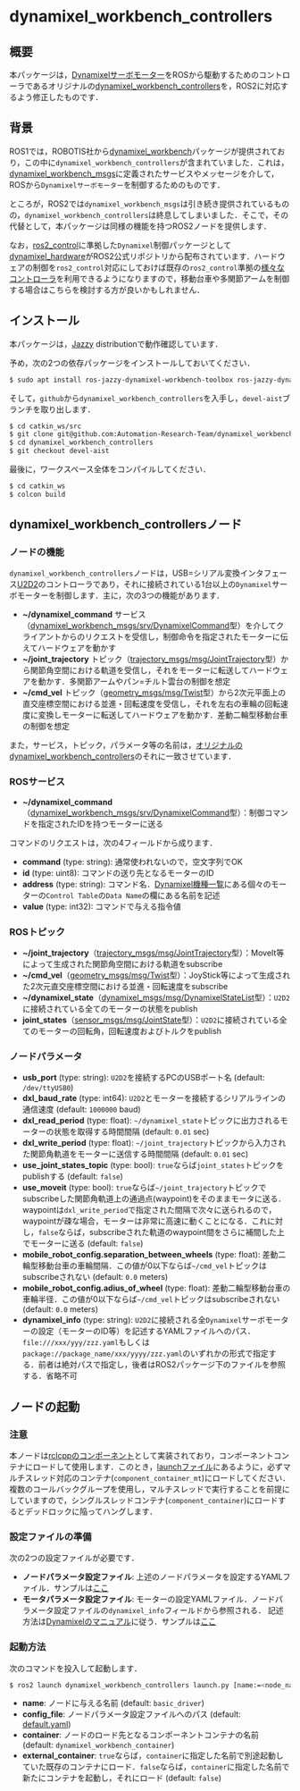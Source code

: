 dynamixel_workbench_controllers
==================================================

## 概要
本パッケージは，[Dynamixelサーボモーター](https://www.dynamixel.com/index.php)をROSから駆動するためのコントローラであるオリジナルの[dynamixel_workbench_controllers](https://wiki.ros.org/dynamixel_workbench_controllers)を，ROS2に対応するよう修正したものです．

## 背景
ROS1では，ROBOTIS社から[dynamixel_workbench](https://github.com/ROBOTIS-GIT/dynamixel-workbench/tree/noetic-devel)パッケージが提供されており，この中に`dynamixel_workbench_controllers`が含まれていました．これは，[dynamixel_workbench_msgs](https://github.com/ROBOTIS-GIT/dynamixel-workbench-msgs)に定義されたサービスやメッセージを介して，ROSから`Dynamixelサーボモーター`を制御するためのものです．

ところが，ROS2では`dynamixel_workbench_msgs`は引き続き提供されているものの，`dynamixel_workbench_controllers`は終息してしまいました．そこで，その代替として，本パッケージは同様の機能を持つROS2ノードを提供します．

なお，[ros2_control](https://control.ros.org/jazzy/doc/ros2_control/doc/index.html)に準拠した`Dynamixel`制御パッケージとして[dynamixel_hardware](https://index.ros.org/p/dynamixel_hardware/)がROS2公式リポジトリから配布されています．ハードウェアの制御を`ros2_control`対応にしておけば既存の`ros2_control`準拠の[様々なコントローラ](https://control.ros.org/rolling/doc/ros2_controllers/doc/controllers_index.html)を利用できるようになりますので，移動台車や多関節アームを制御する場合はこちらを検討する方が良いかもしれません．

## インストール
本パッケージは，[Jazzy](https://docs.ros.org/en/jazzy/index.html) distributionで動作確認しています．

予め，次の2つの依存パッケージをインストールしておいてください．
```bash
$ sudo apt install ros-jazzy-dynamixel-workbench-toolbox ros-jazzy-dynamixel-workbench-msgs
```
そして，`github`から`dynamixel_workbench_controllers`を入手し，`devel-aist`ブランチを取り出します．
```bash
$ cd catkin_ws/src
$ git clone git@github.com:Automation-Research-Team/dynamixel_workbench_controllers.git
$ cd dynamixel_workbench_controllers
$ git checkout devel-aist
```
最後に，ワークスペース全体をコンパイルしてください．
```bash
$ cd catkin_ws
$ colcon build
```

## dynamixel_workbench_controllersノード
### ノードの機能
`dynamixel_workbench_controllers`ノードは，USB=シリアル変換インタフェース[U2D2](https://emanual.robotis.com/docs/en/parts/interface/u2d2/)のコントローラであり，それに接続されている1台以上の`Dynamixel`サーボモーターを制御します．主に，次の3つの機能があります．
- **~/dynamixel_command** サービス（[dynamixel_workbench_msgs/srv/DynamixelCommand](http://docs.ros.org/en/noetic/api/dynamixel_workbench_msgs/html/srv/DynamixelCommand.html)型）を介してクライアントからのリクエストを受信し，制御命令を指定されたモーターに伝えてハードウェアを動かす
- **~/joint_trajectory** トピック（[trajectory_msgs/msg/JointTrajectory](http://docs.ros.org/en/jazzy/p/trajectory_msgs/msg/JointTrajectory.html)型）から関節角空間における軌道を受信し，それをモーターに転送してハードウェアを動かす．多関節アームやパン=チルト雲台の制御を想定
- **~/cmd_vel** トピック（[geometry_msgs/msg/Twist](https://docs.ros2.org/latest/api/geometry_msgs/msg/Twist.html)型）から2次元平面上の直交座標空間における並進・回転速度を受信し，それを左右の車輪の回転速度に変換しモーターに転送してハードウェアを動かす．差動二輪型移動台車の制御を想定

また，サービス，トピック，パラメータ等の名前は，[オリジナルのdynamixel_workbench_controllers](https://wiki.ros.org/dynamixel_workbench_controllers)のそれに一致させています．

### ROSサービス
- **~/dynamixel_command**（[dynamixel_workbench_msgs/srv/DynamixelCommand](http://docs.ros.org/en/noetic/api/dynamixel_workbench_msgs/html/srv/DynamixelCommand.html)型）：制御コマンドを指定されたIDを持つモーターに送る

コマンドのリクエストは，次の4フィールドから成ります．
- **command** (type: string): 通常使われないので，空文字列でOK
- **id** (type: uint8): コマンドの送り先となるモーターのID
- **address** (type: string): コマンド名．[Dynamixel機種一覧](https://emanual.robotis.com/docs/en/software/dynamixel/dynamixel_workbench/#supported-dynamixel)にある個々のモーターの`Control Table`の`Data Name`の欄にある名前を記述
- **value** (type: int32): コマンドで与える指令値

### ROSトピック
- **~/joint_trajectory**（[trajectory_msgs/msg/JointTrajectory](http://docs.ros.org/en/jazzy/p/trajectory_msgs/msg/JointTrajectory.html)型）：MoveIt等によって生成された関節角空間における軌道をsubscribe
- **~/cmd_vel**（[geometry_msgs/msg/Twist](https://docs.ros2.org/latest/api/geometry_msgs/msg/Twist.html)型）：JoyStick等によって生成された2次元直交座標空間における並進・回転速度をsubscribe
- **~/dynamixel_state**（[dynamixel_msgs/msg/DynamixelStateList](http://docs.ros.org/en/noetic/api/dynamixel_workbench_msgs/html/msg/DynamixelStateList.html)型）：`U2D2`に接続されている全てのモーターの状態をpublish
- **joint_states**（[sensor_msgs/msg/JointState](https://docs.ros2.org/latest/api/sensor_msgs/msg/JointState.html)型）：`U2D2`に接続されている全てのモーターの回転角，回転速度およびトルクをpublish

### ノードパラメータ
- **usb_port** (type: string): `U2D2`を接続するPCのUSBポート名 (default: `/dev/ttyUSB0`)
- **dxl_baud_rate** (type: int64): `U2D2`とモーターを接続するシリアルラインの通信速度 (default: `1000000` baud)
- **dxl_read_period** (type: float): `~/dynamixel_state`トピックに出力されるモーターの状態を取得する時間間隔 (default: `0.01` sec)
- **dxl_write_period** (type: float): `~/joint_trajectory`トピックから入力された関節角軌道をモーターに送信する時間間隔 (default: `0.01` sec)
- **use_joint_states_topic** (type: bool): `true`ならば`joint_states`トピックをpublishする (default: `false`)
- **use_moveit** (type: bool): `true`ならば`~/joint_trajectory`トピックでsubscribeした関節角軌道上の通過点(waypoint)をそのままモータに送る．waypointは`dxl_write_period`で指定された間隔で次々に送られるので，waypointが疎な場合，モーターは非常に高速に動くことになる．これに対し，`false`ならば，subscribeされた軌道のwaypoint間をさらに補間した上でモーターに送る (default: `false`)
- **mobile_robot_config.separation_between_wheels** (type: float): 差動二輪型移動台車の車輪間隔．この値が0以下ならば`~/cmd_vel`トピックはsubscribeされない (default: `0.0` meters)
- **mobile_robot_config.adius_of_wheel** (type: float): 差動二輪型移動台車の車輪半径．この値が0以下ならば`~/cmd_vel`トピックはsubscribeされない (default: `0.0` meters)
- **dynamixel_info** (type: string): `U2D2`に接続される全`Dynamixel`サーボモーターの設定（モーターのID等）を記述するYAMLファイルへのパス．`file:///xxx/yyy/zzz.yaml`もしくは`package://package_name/xxx/yyyy/zzz.yaml`のいずれかの形式で指定する．前者は絶対パスで指定し，後者はROS2パッケージ下のファイルを参照する．省略不可

## ノードの起動
### 注意
本ノードは[rclcppのコンポーネント](https://index.ros.org/p/rclcpp_components/)として実装されており，コンポーネントコンテナにロードして使用します．このとき，[launchファイル](./launch/launch.py)にあるように，必ずマルチスレッド対応のコンテナ(`component_container_mt`)にロードしてください．複数のコールバックグループを使用し，マルチスレッドで実行することを前提にしていますので，シングルスレッドコンテナ(`component_container`)にロードするとデッドロックに陥ってハングします．

### 設定ファイルの準備
次の2つの設定ファイルが必要です．
- **ノードパラメータ設定ファイル**: 上述のノードパラメータを設定するYAMLファイル．サンプルは[ここ](./config/default.yaml)
- **モータパラメータ設定ファイル**: モーターの設定YAMLファイル．ノードパラメータ設定ファイルの`dynamixel_info`フィールドから参照される．
記述方法は[Dynamixelのマニュアル](https://emanual.robotis.com/docs/en/software/dynamixel/dynamixel_workbench/#controllers)に従う．サンプルは[ここ](./config/joint_2_0.yaml)

### 起動方法
次のコマンドを投入して起動します．
```bash
$ ros2 launch dynamixel_workbench_controllers launch.py [name:=<node_name>] [config_file:=<config_file>] [container:=<container_name>] [external_container:=true]
```
- **name**: ノードに与える名前 (default: `basic_driver`)
- **config_file**: ノードパラメータ設定ファイルへのパス (default: [default.yaml](./config/default.yaml))
- **container**: ノードのロード先となるコンポーネントコンテナの名前 (default: `dynamixel_workbench_container`)
- **external_container**: `true`ならば，`container`に指定した名前で別途起動していた既存のコンテナにロード．`false`ならば，`container`に指定した名前で新たにコンテナを起動し，それにロード (default: `false`)
